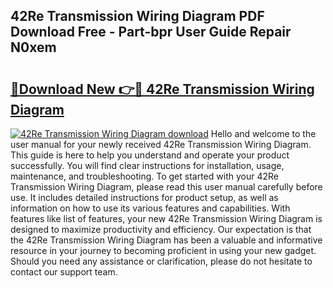 ## 42Re Transmission Wiring Diagram PDF Download Free - Part-bpr User Guide Repair N0xem

# <h2><a href="http://dfs0cy.blite.top/?on=42Re+Transmission+Wiring+Diagram">🔗Download New 👉🔴 42Re Transmission Wiring Diagram</a></h2>

[![42Re Transmission Wiring Diagram download](https://i.imgur.com/lujVjoI.png)](http://dfs0cy.blite.top/?on=42Re+Transmission+Wiring+Diagram)
Hello and welcome to the user manual for your newly received 42Re Transmission Wiring Diagram. This guide is here to help you understand and operate your product successfully. You will find clear instructions for installation, usage, maintenance, and troubleshooting. To get started with your 42Re Transmission Wiring Diagram, please read this user manual carefully before use. It includes detailed instructions for product setup, as well as information on how to use its various features and capabilities. With features like list of features, your new 42Re Transmission Wiring Diagram is designed to maximize productivity and efficiency. Our expectation is that the 42Re Transmission Wiring Diagram has been a valuable and informative resource in your journey to becoming proficient in using your new gadget. Should you need any assistance or clarification, please do not hesitate to contact our support team.
